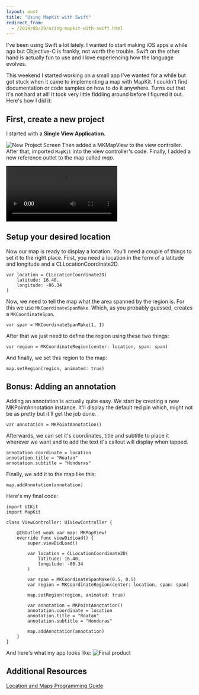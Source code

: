 ```yaml
---
layout: post
title: "Using MapKit with Swift"
redirect_from:
  - /2014/08/29/using-mapkit-with-swift.html
---
```

I've been using Swift a lot lately. I wanted to start making iOS apps a while ago but Objective-C is frankly, not worth the trouble. Swift on the other hand is actually fun to use and I love experiencing how the language evolves.

This weekend I started working on a small app I've wanted for a while but got stuck when it came to implementing a map with MapKit. I couldn't find documentation or code samples on how to do it anywhere. Turns out that it's not hard at all! It took very little fiddling around before I figured it out. Here's how I did it:

## First, create a new project
I started with a __Single View Application__. 

![New Project Screen](http://f.cl.ly/items/012e0M1g1z360Q3N1f2C/step_1.png)
Then added a MKMapView to the view controller. After that, imported `MapKit` into the view controller's code. Finally, I added a new reference outlet to the map called _map_.


<video controls>
	<source src="https://dl.dropboxusercontent.com/u/8252879/swiftmaps_step_1.mp4" type="video/mp4; codecs=avc1.42E01E,mp4a.40.2">
	<source src="https://dl.dropboxusercontent.com/u/8252879/swiftmaps_step_1.webm" type="video/webm; codecs=vp8,vorbis">
</video>


## Setup your desired location
Now our map is ready to display a location. You'll need a couple of things to set it to the right place. First, you need a location in the form of a latitude and longitude and a CLLocationCoordinate2D.

	var location = CLLocationCoordinate2D(
		latitude: 16.40, 
		longitude: -86.34
	)

Now, we need to tell the map what the area spanned by the region is. For this we use `MKCoordinateSpanMake`. Which, as you probably guessed, creates a `MKCoordinateSpan`.

	var span = MKCoordinateSpanMake(1, 1)
	
After that we just need to define the region using these two things:

	var region = MKCoordinateRegion(center: location, span: span)

And finally, we set this region to the map:

	map.setRegion(region, animated: true)
	
## Bonus: Adding an annotation
Adding an annotation is actually quite easy. We start by creating a new MKPointAnnotation instance. It'll display the default red pin which, might not be as pretty but it'll get the job done.

	var annotation = MKPointAnnotation()
	
Afterwards, we can set it's coordinates, title and subtitle to place it wherever we want and to add the text it's callout will display when tapped.

	annotation.coordinate = location
    annotation.title = "Roatan"
    annotation.subtitle = "Honduras"
    
Finally, we add it to the map like this:

	map.addAnnotation(annotation)

Here's my final code:

	import UIKit
	import MapKit

	class ViewController: UIViewController {
                            
    	@IBOutlet weak var map: MKMapView!
	    override func viewDidLoad() {
        	super.viewDidLoad()
        
	        var location = CLLocationCoordinate2D(
	        	latitude: 16.40, 
	        	longitude: -86.34
	        )
	        
    	    var span = MKCoordinateSpanMake(0.5, 0.5)
        	var region = MKCoordinateRegion(center: location, span: span)
        
	        map.setRegion(region, animated: true)

    	    var annotation = MKPointAnnotation()
        	annotation.coordinate = location
	        annotation.title = "Roatan"
    	    annotation.subtitle = "Honduras"
        
        	map.addAnnotation(annotation)
	    }
	}
	
And here's what my app looks like:
<img src="http://f.cl.ly/items/2r0a21423A3l2S381U3w/final.png" alt="Final product" class="small">
## Additional Resources

[Location and Maps Programming Guide](https://developer.apple.com/library/ios/documentation/userexperience/Conceptual/LocationAwarenessPG/AnnotatingMaps/AnnotatingMaps.html)